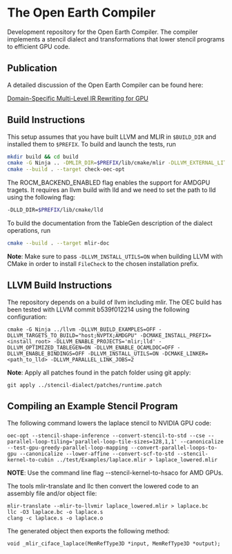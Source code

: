 # The Open Earth Compiler

Development repository for the Open Earth Compiler. The compiler implements a stencil dialect and transformations that lower stencil programs to efficient GPU code. 

## Publication

A detailed discussion of the Open Earth Compiler can be found here:

[Domain-Specific Multi-Level IR Rewriting for GPU](https://arxiv.org/abs/)

## Build Instructions

This setup assumes that you have built LLVM and MLIR in `$BUILD_DIR` and installed them to `$PREFIX`. To build and launch the tests, run
```sh
mkdir build && cd build
cmake -G Ninja .. -DMLIR_DIR=$PREFIX/lib/cmake/mlir -DLLVM_EXTERNAL_LIT=$BUILD_DIR/bin/llvm-lit
cmake --build . --target check-oec-opt
```
The ROCM_BACKEND_ENABLED flag enables the support for AMDGPU tragets. It requires an llvm build with lld and we need to set the path to lld using the following flag:
```sh
-DLLD_DIR=$PREFIX/lib/cmake/lld
```
To build the documentation from the TableGen description of the dialect operations, run
```sh
cmake --build . --target mlir-doc
```
**Note**: Make sure to pass `-DLLVM_INSTALL_UTILS=ON` when building LLVM with CMake in order to install `FileCheck` to the chosen installation prefix.

## LLVM Build Instructions

The repository depends on a build of llvm including mlir. The OEC build has been tested with LLVM commit b539f012214 using the following configuration:
```
cmake -G Ninja ../llvm -DLLVM_BUILD_EXAMPLES=OFF -DLLVM_TARGETS_TO_BUILD="host;NVPTX;AMDGPU" -DCMAKE_INSTALL_PREFIX=<install_root> -DLLVM_ENABLE_PROJECTS='mlir;lld' -DLLVM_OPTIMIZED_TABLEGEN=ON -DLLVM_ENABLE_OCAMLDOC=OFF -DLLVM_ENABLE_BINDINGS=OFF -DLLVM_INSTALL_UTILS=ON -DCMAKE_LINKER=<path_to_lld> -DLLVM_PARALLEL_LINK_JOBS=2
```
**Note**: Apply all patches found in the patch folder using git apply:
```
git apply ../stencil-dialect/patches/runtime.patch
```

## Compiling an Example Stencil Program

The following command lowers the laplace stencil to NVIDIA GPU code:
```
oec-opt --stencil-shape-inference --convert-stencil-to-std --cse --parallel-loop-tiling='parallel-loop-tile-sizes=128,1,1' --canonicalize --test-gpu-greedy-parallel-loop-mapping --convert-parallel-loops-to-gpu --canonicalize --lower-affine --convert-scf-to-std --stencil-kernel-to-cubin ../test/Examples/laplace.mlir > laplace_lowered.mlir
```
**NOTE**: Use the command line flag --stencil-kernel-to-hsaco for AMD GPUs.

The tools mlir-translate and llc then convert the lowered code to an assembly file and/or object file:
```
mlir-translate --mlir-to-llvmir laplace_lowered.mlir > laplace.bc
llc -O3 laplace.bc -o laplace.s
clang -c laplace.s -o laplace.o
```
The generated object then exports the following method:
```
void _mlir_ciface_laplace(MemRefType3D *input, MemRefType3D *output);
```

